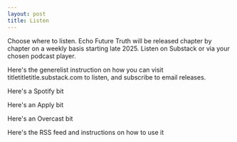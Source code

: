 ```yaml
---
layout: post
title: Listen
---
```


Choose where to listen. Echo Future Truth will be released chapter by chapter on a weekly basis starting late 2025. Listen on Substack or via your chosen podcast player. 

Here's the generelist instruction on how you can visit titletitletitle.substack.com to listen, and subscribe to email releases. 

Here's a Spotify bit

Here's an Apply bit

Here's an Overcast bit

Here's the RSS feed and instructions on how to use it
